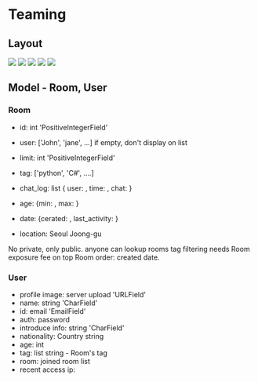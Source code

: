 # Teaming

## Layout

![](https://raw.githubusercontent.com/aliglaser/teaming/master/teaming_layout/New%20Mockup%201.png)
![](https://raw.githubusercontent.com/aliglaser/teaming/master/teaming_layout/New%20Mockup%202.png)
![](https://raw.githubusercontent.com/aliglaser/teaming/master/teaming_layout/New%20Mockup%203.png)
![](https://raw.githubusercontent.com/aliglaser/teaming/master/teaming_layout/New%20Mockup%204.png)
![](https://raw.githubusercontent.com/aliglaser/teaming/master/teaming_layout/New%20Mockup%205.png)


## Model - Room, User

### Room 

- id: int
'PositiveIntegerField'

- user: ['John', 'jane', ...] if empty, don't display on list

- limit: int
'PositiveIntegerField'
- tag: ['python', 'C#', ....]
- chat_log: list { user: , time: , chat: }
- age: {min: , max: }
- date: {cerated: , last_activity: }
- location: Seoul Joong-gu

No private, only public. anyone can lookup rooms
tag filtering needs
Room exposure fee on top
Room order: created date.


### User

- profile image: server upload
'URLField'
- name: string
'CharField'
- id: email
'EmailField'
- auth: password
- introduce info: string
'CharField'
- nationality: Country string
- age: int
- tag: list string - Room's tag
- room: joined room list
- recent access ip:

